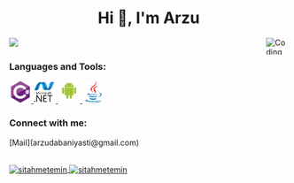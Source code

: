 <h1 align="center">Hi 👋, I'm Arzu </h1>
<p float="center">
    <img  src="https://github-readme-stats.vercel.app/api/top-langs/?username=arzudabaniyasti&layout=compact&hide=html,css"/>
    <img alt="Coding" src="https://cdn.dribbble.com/users/176039/screenshots/5506302/media/79cbe7cf1815a8b5dc825b7063a9a7bd.gif" align="right" width="40" height="30"/>
</p>
<h3 align="left">Languages and Tools:</h3>
<p align="left"> 
  <a href="https://www.w3schools.com/cs/" target="_blank" rel="noreferrer"> 
      <img src="https://raw.githubusercontent.com/devicons/devicon/master/icons/csharp/csharp-original.svg" alt="csharp" width="40" height="40"/> 
  </a> 
  <a href="https://dotnet.microsoft.com/" target="_blank" rel="noreferrer"> 
      <img src="https://raw.githubusercontent.com/devicons/devicon/master/icons/dot-net/dot-net-original-wordmark.svg" alt="dotnet" width="40" height="40"/> 
  </a>
  <a href="//https://developer.android.com/" target="_blank" rel="noreferrer"> 
      <img src="https://raw.githubusercontent.com/devicons/devicon/master/icons/android/android-original-wordmark.svg" alt="android" width="40" height="40"/> 
  </a>
  <a href="https://www.java.com" target="_blank" rel="noreferrer"> 
      <img src="https://raw.githubusercontent.com/devicons/devicon/master/icons/java/java-original.svg" alt="java" width="40" height="40"/> 
  </a>
</p>

<h3 align="left">Connect with me:</h3>
[Mail](arzudabaniyasti@gmail.com) <br/> <br/>
<p align="left">
    <a href="https://twitter.com/arzudabaniyasti" target="blank"> 
        <img align="center" src="https://raw.githubusercontent.com/rahuldkjain/github-profile-readme-generator/master/src/images/icons/Social/twitter.svg"           alt="sitahmetemin" height="30" width="40" />
    </a>
    <a href="https://linkedin.com/in/arzudabaniyasti" target="blank">
        <img align="center" src="https://raw.githubusercontent.com/rahuldkjain/github-profile-readme-generator/master/src/images/icons/Social/linked-in-alt.svg" alt="sitahmetemin" height="30" width="40" />
    </a>
</p>


<!--
**arzudabaniyasti/arzudabaniyasti** is a ✨ _special_ ✨ repository because its `README.md` (this file) appears on your GitHub profile.

Here are some ideas to get you started:

- 🔭 I’m currently working on ...
- 🌱 I’m currently learning ...
- 👯 I’m looking to collaborate on ...
- 🤔 I’m looking for help with ...
- 💬 Ask me about ...
- 📫 How to reach me: ...
- 😄 Pronouns: ...
- ⚡ Fun fact: ...
-->

